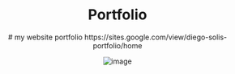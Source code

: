 <div align="center">
  <h1>Portfolio </h1># 
my website portfolio
https://sites.google.com/view/diego-solis-portfolio/home

![image](https://user-images.githubusercontent.com/43517199/189702336-6efaaccd-45b1-4bde-9c1a-b51d6a25d29b.png)
